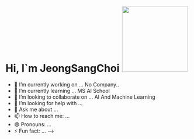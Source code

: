 <!-- <img aling = "right" src = "C:\Users\gg787\Desktop\python_file.svg width = "300"/> -->
<h1>Hi, I`m JeongSangChoi <img src = "C:\Users\gg787\Desktop\jeongsang.jpg" height = "180"></h1>

- 🔭 I’m currently working on ...
No Company..
- 🌱 I’m currently learning ...
MS AI School
- 👯 I’m looking to collaborate on ...
AI And Machine Learning
- 🤔 I’m looking for help with ...
- 💬 Ask me about ...
- 📫 How to reach me: ...
- 😄 Pronouns: ...
- ⚡ Fun fact: ...
-->

